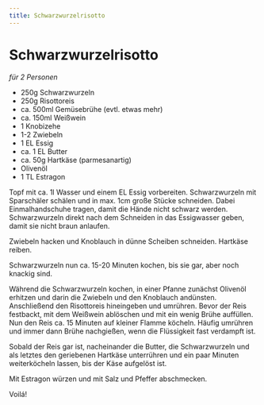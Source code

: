 ```yaml
---
title: Schwarzwurzelrisotto
---
```

# Schwarzwurzelrisotto
*für 2 Personen*

* 250g Schwarzwurzeln
* 250g Risottoreis
* ca. 500ml Gemüsebrühe (evtl. etwas mehr)
* ca. 150ml Weißwein
* 1 Knobizehe
* 1-2 Zwiebeln
* 1 EL Essig
* ca. 1 EL Butter
* ca. 50g Hartkäse (parmesanartig)
* Olivenöl
* 1 TL Estragon

Topf mit ca. 1l Wasser und einem EL Essig vorbereiten. Schwarzwurzeln mit
Sparschäler schälen und in max. 1cm große Stücke schneiden. Dabei
Einmalhandschuhe tragen, damit die Hände nicht schwarz werden.
Schwarzwurzeln direkt nach dem Schneiden in das Essigwasser geben, damit
sie nicht braun anlaufen.

Zwiebeln hacken und Knoblauch in dünne Scheiben schneiden. Hartkäse reiben.

Schwarzwurzeln nun ca. 15-20 Minuten kochen, bis sie gar, aber noch knackig
sind.

Während die Schwarzwurzeln kochen, in einer Pfanne zunächst Olivenöl erhitzen
und darin die Zwiebeln und den Knoblauch andünsten. Anschließend den Risottoreis
hineingeben und umrühren. Bevor der Reis festbackt, mit dem Weißwein ablöschen
und mit ein wenig Brühe auffüllen. Nun den Reis ca. 15 Minuten auf kleiner
Flamme köcheln. Häufig umrühren und immer dann Brühe nachgießen, wenn die
Flüssigkeit fast verdampft ist.

Sobald der Reis gar ist, nacheinander die Butter, die Schwarzwurzeln und als
letztes den geriebenen Hartkäse unterrühren und ein paar Minuten weiterköcheln
lassen, bis der Käse aufgelöst ist.

Mit Estragon würzen und mit Salz und Pfeffer abschmecken.

Voilá!

